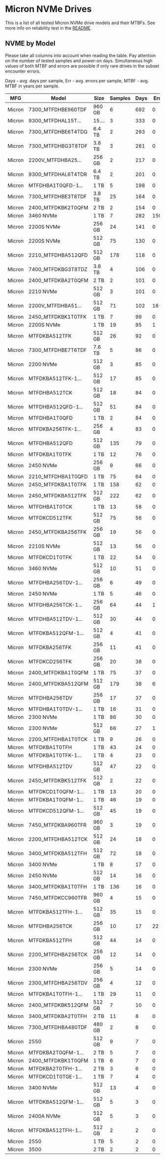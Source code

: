 Micron NVMe Drives
==================

This is a list of all tested Micron NVMe drive models and their MTBFs. See more
info on reliability test in the [README](https://github.com/linuxhw/SMART).

NVME by Model
------------

Please take all columns into account when reading the table. Pay attention on the
number of tested samples and power-on days. Simultaneous high values of both MTBF
and errors are possible if only rare drives in the subset encounter errors.

Days - avg. days per sample,
Err  - avg. errors per sample,
MTBF - avg. MTBF in years per sample.

| MFG       | Model              | Size   | Samples | Days  | Err   | MTBF |
|-----------|--------------------|--------|---------|-------|-------|------|
| Micron    | 7300_MTFDHBE960TDF | 960 GB | 6       | 692   | 0     | 1.90   |
| Micron    | 9300_MTFDHAL15T... | 15.... | 3       | 333   | 0     | 0.91   |
| Micron    | 7300_MTFDHBE6T4TDG | 6.4 TB | 2       | 293   | 0     | 0.80   |
| Micron    | 7300_MTFDHBG3T8TDF | 3.8 TB | 3       | 281   | 0     | 0.77   |
| Micron    | 2200V_MTFDHBA25... | 256 GB | 2       | 217   | 0     | 0.60   |
| Micron    | 9300_MTFDHAL6T4TDR | 6.4 TB | 2       | 201   | 0     | 0.55   |
| Micron    | MTFDHBA1T0QFD-1... | 1 TB   | 5       | 198   | 0     | 0.54   |
| Micron    | 7300_MTFDHBE3T8TDF | 3.8 TB | 25      | 164   | 0     | 0.45   |
| Micron    | 2400_MTFDKBK2T0QFM | 2 TB   | 2       | 154   | 0     | 0.42   |
| Micron    | 3460 NVMe          | 1 TB   | 7       | 282   | 150   | 0.41   |
| Micron    | 2200S NVMe         | 256 GB | 24      | 141   | 0     | 0.39   |
| Micron    | 2200S NVMe         | 512 GB | 75      | 130   | 0     | 0.36   |
| Micron    | 2210_MTFDHBA512QFD | 512 GB | 178     | 118   | 0     | 0.33   |
| Micron    | 7400_MTFDKBG3T8TDZ | 3.8 TB | 4       | 106   | 0     | 0.29   |
| Micron    | 2400_MTFDKBA2T0QFM | 2 TB   | 2       | 101   | 0     | 0.28   |
| Micron    | 2210 NVMe          | 512 GB | 3       | 101   | 0     | 0.28   |
| Micron    | 2200V_MTFDHBA51... | 512 GB | 71      | 102   | 16    | 0.27   |
| Micron    | 2450_MTFDKBK1T0TFK | 1 TB   | 7       | 99    | 0     | 0.27   |
| Micron    | 2200S NVMe         | 1 TB   | 19      | 95    | 1     | 0.26   |
| Micron    | MTFDKBA512TFK      | 512 GB | 26      | 92    | 0     | 0.25   |
| Micron    | 7300_MTFDHBE7T6TDF | 7.6 TB | 5       | 86    | 0     | 0.24   |
| Micron    | 2200 NVMe          | 512 GB | 3       | 85    | 0     | 0.23   |
| Micron    | MTFDKBA512TFK-1... | 512 GB | 17      | 85    | 0     | 0.23   |
| Micron    | MTFDHBA512TCK      | 512 GB | 18      | 84    | 0     | 0.23   |
| Micron    | MTFDHBA512QFD-1... | 512 GB | 51      | 84    | 0     | 0.23   |
| Micron    | MTFDHBA1T0QFD      | 1 TB   | 2       | 84    | 0     | 0.23   |
| Micron    | MTFDKBA256TFK-1... | 256 GB | 4       | 83    | 0     | 0.23   |
| Micron    | MTFDHBA512QFD      | 512 GB | 135     | 79    | 0     | 0.22   |
| Micron    | MTFDKBA1T0TFK      | 1 TB   | 12      | 76    | 0     | 0.21   |
| Micron    | 2450 NVMe          | 256 GB | 9       | 66    | 0     | 0.18   |
| Micron    | 2210_MTFDHBA1T0QFD | 1 TB   | 75      | 64    | 0     | 0.18   |
| Micron    | 2450_MTFDKBA1T0TFK | 1 TB   | 158     | 62    | 0     | 0.17   |
| Micron    | 2450_MTFDKBA512TFK | 512 GB | 222     | 62    | 0     | 0.17   |
| Micron    | MTFDHBA1T0TCK      | 1 TB   | 13      | 58    | 0     | 0.16   |
| Micron    | MTFDKCD512TFK      | 512 GB | 75      | 56    | 0     | 0.16   |
| Micron    | 2450_MTFDKBA256TFK | 256 GB | 19      | 56    | 0     | 0.16   |
| Micron    | 2210S NVMe         | 512 GB | 13      | 56    | 0     | 0.15   |
| Micron    | MTFDKCD1T0TFK      | 1 TB   | 22      | 54    | 0     | 0.15   |
| Micron    | 3460 NVMe          | 512 GB | 10      | 51    | 0     | 0.14   |
| Micron    | MTFDHBA256TDV-1... | 256 GB | 6       | 49    | 0     | 0.14   |
| Micron    | 2450 NVMe          | 1 TB   | 5       | 46    | 0     | 0.13   |
| Micron    | MTFDHBA256TCK-1... | 256 GB | 64      | 44    | 1     | 0.12   |
| Micron    | MTFDHBA512TDV-1... | 512 GB | 30      | 44    | 0     | 0.12   |
| Micron    | MTFDKBA512QFM-1... | 512 GB | 4       | 41    | 0     | 0.11   |
| Micron    | MTFDKBA256TFK      | 256 GB | 11      | 41    | 0     | 0.11   |
| Micron    | MTFDKCD256TFK      | 256 GB | 20      | 38    | 0     | 0.11   |
| Micron    | 2400_MTFDKBA1T0QFM | 1 TB   | 75      | 37    | 0     | 0.10   |
| Micron    | 2400_MTFDKBA512QFM | 512 GB | 179     | 38    | 6     | 0.10   |
| Micron    | MTFDHBA256TDV      | 256 GB | 17      | 37    | 0     | 0.10   |
| Micron    | MTFDHBA1T0TDV-1... | 1 TB   | 16      | 31    | 0     | 0.09   |
| Micron    | 2300 NVMe          | 1 TB   | 86      | 30    | 0     | 0.08   |
| Micron    | 2300 NVMe          | 512 GB | 66      | 27    | 1     | 0.07   |
| Micron    | 2200_MTFDHBA1T0TCK | 1 TB   | 9       | 26    | 0     | 0.07   |
| Micron    | MTFDKBA1T0TFH      | 1 TB   | 43      | 24    | 0     | 0.07   |
| Micron    | MTFDKBA1T0TFK-1... | 1 TB   | 4       | 23    | 0     | 0.07   |
| Micron    | MTFDHBA512TDV      | 512 GB | 47      | 22    | 0     | 0.06   |
| Micron    | 2450_MTFDKBK512TFK | 512 GB | 2       | 22    | 0     | 0.06   |
| Micron    | MTFDKCD1T0QFM-1... | 1 TB   | 13      | 20    | 0     | 0.06   |
| Micron    | MTFDKBA1T0QFM-1... | 1 TB   | 46      | 19    | 0     | 0.05   |
| Micron    | MTFDKCD512QFM-1... | 512 GB | 45      | 19    | 0     | 0.05   |
| Micron    | 7450_MTFDKBA960TFR | 960 GB | 3       | 19    | 0     | 0.05   |
| Micron    | 2200_MTFDHBA512TCK | 512 GB | 24      | 18    | 0     | 0.05   |
| Micron    | 3400_MTFDKBA512TFH | 512 GB | 72      | 18    | 0     | 0.05   |
| Micron    | 3400 NVMe          | 1 TB   | 8       | 17    | 0     | 0.05   |
| Micron    | 2450 NVMe          | 512 GB | 14      | 16    | 0     | 0.05   |
| Micron    | 3400_MTFDKBA1T0TFH | 1 TB   | 136     | 16    | 0     | 0.05   |
| Micron    | 7450_MTFDKCC960TFR | 960 GB | 4       | 15    | 0     | 0.04   |
| Micron    | MTFDKBA512TFH-1... | 512 GB | 35      | 15    | 0     | 0.04   |
| Micron    | MTFDHBA256TCK      | 256 GB | 10      | 17    | 22    | 0.04   |
| Micron    | MTFDKBA512TFH      | 512 GB | 44      | 14    | 0     | 0.04   |
| Micron    | 2200_MTFDHBA256TCK | 256 GB | 12      | 14    | 0     | 0.04   |
| Micron    | 2300 NVMe          | 256 GB | 5       | 14    | 0     | 0.04   |
| Micron    | 2300_MTFDHBA256TDV | 256 GB | 4       | 12    | 0     | 0.03   |
| Micron    | MTFDKBA1T0TFH-1... | 1 TB   | 29      | 11    | 0     | 0.03   |
| Micron    | 2400_MTFDKBK512QFM | 512 GB | 7       | 10    | 0     | 0.03   |
| Micron    | 3400_MTFDKBA2T0TFH | 2 TB   | 11      | 8     | 0     | 0.02   |
| Micron    | 7300_MTFDHBA480TDF | 480 GB | 2       | 8     | 0     | 0.02   |
| Micron    | 2550               | 512 GB | 9       | 7     | 0     | 0.02   |
| Micron    | MTFDKBA2T0QFM-1... | 2 TB   | 5       | 7     | 0     | 0.02   |
| Micron    | 2400_MTFDKBK1T0QFM | 1 TB   | 6       | 7     | 0     | 0.02   |
| Micron    | MTFDKBA2T0TFH-1... | 2 TB   | 3       | 6     | 0     | 0.02   |
| Micron    | MTFDKCD1T0TGE-1... | 1 TB   | 7       | 4     | 0     | 0.01   |
| Micron    | 3400 NVMe          | 512 GB | 13      | 4     | 0     | 0.01   |
| Micron    | MTFDKBA512QFM-1... | 512 GB | 5       | 3     | 0     | 0.01   |
| Micron    | 2400A NVMe         | 512 GB | 5       | 3     | 0     | 0.01   |
| Micron    | MTFDKBA512TFH-1... | 512 GB | 2       | 2     | 0     | 0.01   |
| Micron    | 2550               | 1 TB   | 5       | 2     | 0     | 0.01   |
| Micron    | 3500               | 2 TB   | 2       | 2     | 0     | 0.01   |
